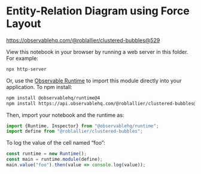 # Entity-Relation Diagram using Force Layout

https://observablehq.com/@roblallier/clustered-bubbles@529

View this notebook in your browser by running a web server in this folder. For
example:

~~~sh
npx http-server
~~~

Or, use the [Observable Runtime](https://github.com/observablehq/runtime) to
import this module directly into your application. To npm install:

~~~sh
npm install @observablehq/runtime@4
npm install https://api.observablehq.com/@roblallier/clustered-bubbles@529.tgz?v=3
~~~

Then, import your notebook and the runtime as:

~~~js
import {Runtime, Inspector} from "@observablehq/runtime";
import define from "@roblallier/clustered-bubbles";
~~~

To log the value of the cell named “foo”:

~~~js
const runtime = new Runtime();
const main = runtime.module(define);
main.value("foo").then(value => console.log(value));
~~~
